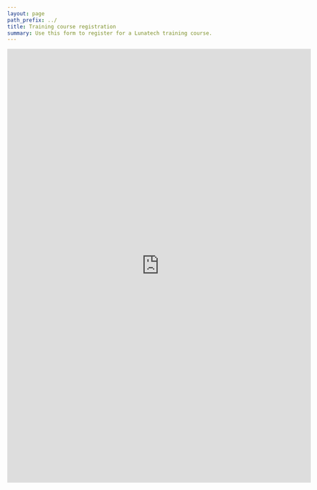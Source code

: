 ```yaml
---
layout: page
path_prefix: ../
title: Training course registration
summary: Use this form to register for a Lunatech training course.
---
```


<iframe src="https://docs.google.com/forms/d/1cMYKitsuaIMUvYKuqBMjXmMb6YdEXP09hNk7P1LYv84/viewform?embedded=true" width="700" height="1000" frameborder="0" marginheight="0" marginwidth="0">Loading...</iframe>
